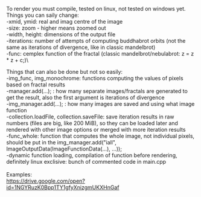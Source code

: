 To render you must compile, tested on linux, not tested on windows yet.\
Things you can saily change:\
-xmid, ymid: real and imag centre of the image\
-size: zoom - higher means zoomed out\
-width, height: dimensions of the output file\
-iterations: number of attempts of computing buddhabrot orbits (not the same as iterations of divergence, like in classic mandelbrot)\
-func: cemplex function of the fractal (classic mandelbrot/nebulabrot: z = z * z + c;)\

Things that can also be done but not so easily:\
-img_func, img_monochrome: functions computing the values of pixels based on fractal results\
-manager.add(...); : how many separate images/fractals are generated to get the result, also the first argument is iterations of divergence\
-img_manager.add(...); : how many images are saved and using what image function\
-collection.loadFile, collection.saveFile: save iteration results in raw numbers (files are big, like 200 MiB), so they can be loaded later and rendered with other image options or merged with more iteration results\
-func_whole: function that computes the whole image, not individual pixels, should be put in the img_manager.add("iall", ImageOutputData(ImageFunctionData(...), ...));\
-dynamic function loading, compilation of function before rendering, definitely linux exclisive: bunch of commented code in main.cpp\
\
Examples:\
https://drive.google.com/open?id=1NGYRuzK0Bpp1TY1gfyXnizgmUKXHnGaf
